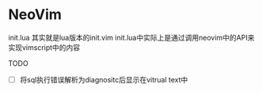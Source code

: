 # NeoVim
 init.lua 其实就是lua版本的init.vim
init.lua中实际上是通过调用neovim中的API来实现vimscript中的内容

TODO
* [ ] 将sql执行错误解析为diagnositc后显示在vitrual text中
